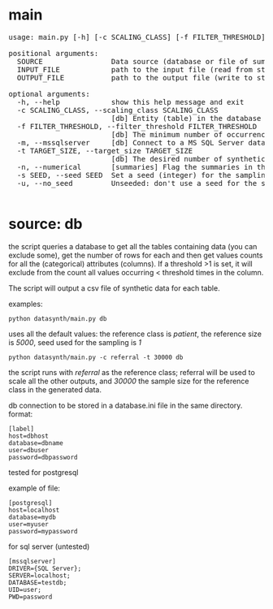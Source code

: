 # main
<pre>
usage: main.py [-h] [-c SCALING_CLASS] [-f FILTER_THRESHOLD] [-m] [-t TARGET_SIZE] [-n] [-s SEED] [-u] [SOURCE] [INPUT_FILE] [OUTPUT_FILE]

positional arguments:
  SOURCE                Data source (database or file of summaries stats) to be used to generate a new synthetic data set.[db, summaries] default is summaries.
  INPUT_FILE            path to the input file (read from stdin if omitted)
  OUTPUT_FILE           path to the output file (write to stdout if omitted)

optional arguments:
  -h, --help            show this help message and exit
  -c SCALING_CLASS, --scaling_class SCALING_CLASS
                        [db] Entity (table) in the database used as reference dimension for scaling. Default is patient
  -f FILTER_THRESHOLD, --filter_threshold FILTER_THRESHOLD
                        [db] The minimum number of occurrences for a single value to be used in the generation. Default is 1, i.e. no filtering.
  -m, --mssqlserver     [db] Connect to a MS SQL Server database. Default is PostgreSQL.
  -t TARGET_SIZE, --target_size TARGET_SIZE
                        [db] The desired number of synthetic records for the scaling class/the variables in the summaries. Default is 5000.
  -n, --numerical       [summaries] Flag the summaries in the input file as numerical (continuous).
  -s SEED, --seed SEED  Set a seed (integer) for the sampling/normal distribution, useful for reproducibility. Default is 1.
  -u, --no_seed         Unseeded: don't use a seed for the sampling.

</pre>



# source: db

the script queries a database to get all the tables containing data (you can exclude some), get the number of rows for each and then get values counts for all the (categorical) attributes (columns).
If a threshold >1 is set, it will exclude from the count all values occurring < threshold times in the column.

The script will output a csv file of synthetic data for each table. 

examples:


``
python datasynth/main.py db
``

uses all the default values: the reference class is <i>patient</i>, the reference size is <i>5000</i>, seed used for the sampling is <i>1</i>

``
python datasynth/main.py -c referral -t 30000 db
``

the script runs with <i>referral</i> as the reference class; referral will be used to scale all the other outputs, and <i>30000</i> the sample size for the reference class in the generated data.


db connection to be stored in a database.ini file in the same directory.
format:

```
[label]
host=dbhost
database=dbname
user=dbuser
password=dbpassword
```
tested for postgresql

example of file:
```
[postgresql]
host=localhost
database=mydb
user=myuser
password=mypassword
```

for sql server (untested)
```
[mssqlserver]
DRIVER={SQL Server};
SERVER=localhost;
DATABASE=testdb;
UID=user;
PWD=password
```

